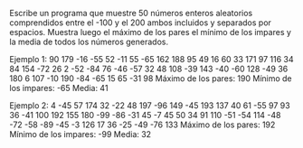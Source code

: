 Escribe un programa que muestre 50 números enteros aleatorios comprendidos entre el -100 y el 200 ambos
incluidos y separados por espacios. Muestra luego el máximo de los pares el mínimo de los impares y la
media de todos los números generados.

Ejemplo 1:
90 179 -16 -55 52 -11 55 -65 162 188 95 49 16 60 33 171 97 116 34 84 154 -72 26
2 -52 -84 76 -46 -57 32 48 108 -39 143 -40 -60 128 -49 36 180 6 107 -10 190 -84
-65 15 65 -31 98
Máximo de los pares: 190
Mínimo de los impares: -65
Media: 41

Ejemplo 2:
4 -45 57 174 32 -22 48 197 -96 149 -45 193 137 40 61 -55 97 93 36 -41 100 192
155 180 -99 -86 -31 45 -7 45 50 34 91 110 -51 -54 114 -48 -72 -58 -89 -45 -3
126 17 36 -25 -49 -76 133
Máximo de los pares: 192
Mínimo de los impares: -99
Media: 32